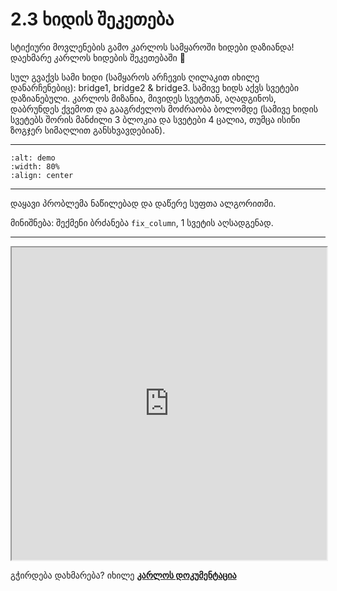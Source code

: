 # 2.3 ხიდის შეკეთება

სტიქიური მოვლენების გამო კარლოს სამყაროში ხიდები დაზიანდა! დაეხმარე კარლოს ხიდების შეკეთებაში 🌉

სულ გვაქვს სამი ხიდი (სამყაროს არჩევის ღილაკით იხილე დანარჩენებიც): bridge1, bridge2 & bridge3. სამივე ხიდს აქვს სვეტები დაზიანებული. კარლოს მიზანია, მივიდეს სვეტთან, აღადგინოს, დაბრუნდეს ქვემოთ და გააგრძელოს მოძრაობა ბოლომდე (სამივე ხიდის სვეტებს შორის მანძილი 3 ბლოკია და სვეტები 4 ცალია, თუმცა ისინი ზოგჯერ სიმაღლით განსხვავდებიან).

---
```{image} ./assets/bridge.gif
:alt: demo
:width: 80%
:align: center
```
---

დაყავი პრობლემა ნაწილებად და დაწერე სუფთა ალგორითმი.

მინიშნება: შექმენი ბრძანება `fix_column`, 1 სვეტის აღსადგენად.

---

<iframe src="https://rezi-gelenidze.github.io/karlo-ide/?task=fixBridge" width="100%" height="500px"></iframe>

გჭირდება დახმარება? იხილე [**კარლოს დოკუმენტაცია**](../playground.md)